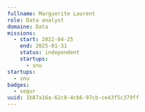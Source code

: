 ```yaml
---
fullname: Marguerite Laurent
role: Data analyst
domaine: Data
missions:
  - start: 2022-04-25
    end: 2025-01-31
    status: independent
    startups:
      - snu
startups:
  - snu
badges:
  - segur
uuid: 1b87a16a-62c8-4cb6-97cb-ce43f5c379ff
---
```

